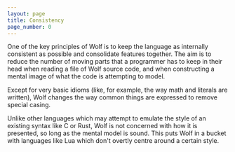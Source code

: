 ```yaml
---
layout: page
title: Consistency
page_number: 0
---
```


One of the key principles of Wolf is to keep the language as internally
consistent as possible and consolidate features together. The aim is to reduce
the number of moving parts that a programmer has to keep in their head when
reading a file of Wolf source code, and when constructing a mental image of what
the code is attempting to model.

Except for very basic idioms (like, for example, the way math and literals are
written), Wolf changes the way common things are expressed to remove special
casing. 

Unlike other languages which may attempt to emulate the style of an existing
syntax like C or Rust, Wolf is not concerned with how it is presented, so long
as the mental model is sound. This puts Wolf in a bucket with languages like Lua
which don't overtly centre around a certain style.